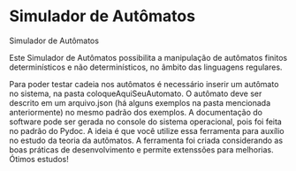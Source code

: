 # Simulador de Autômatos
Simulador de Autômatos

Este Simulador de Autômatos possibilita a manipulação de autômatos finitos determinísticos e não determinísticos, no âmbito das linguagens regulares.

Para poder testar cadeia nos autômatos é necessário inserir um autômato no sistema, na pasta coloqueAquiSeuAutomato. O autômato deve ser descrito em um arquivo.json (há alguns exemplos na pasta mencionada anteriormente) no mesmo padrão dos exemplos. A documentação do software pode ser gerada no console do sistema operacional, pois foi feita no padrão do Pydoc. A ideia é que você utilize essa ferramenta para auxílio no estudo da teoria da autômatos. A ferramenta foi criada considerando as boas práticas de desenvolvimento e permite extenssões para melhorias. Ótimos estudos!
